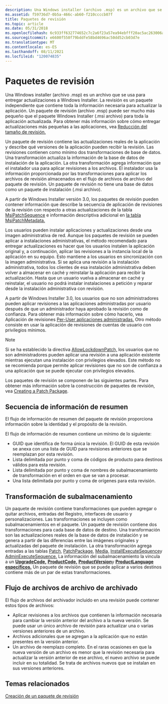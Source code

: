 ```yaml
---
description: Una Windows installer (archivo .msp) es un archivo que se usa para entregar actualizaciones a Windows Installer.
ms.assetid: f59736d7-0b5a-466c-ab60-f210ccccb07f
title: Paquetes de revisión
ms.topic: article
ms.date: 05/31/2018
ms.openlocfilehash: 6c933ff632774652c7c2a6f23a57ea94ebfff20ac5ac263006a567f66e628ac0
ms.sourcegitcommit: e6600f550f79bddfe58bd4696ac50dd52cb03d7e
ms.translationtype: MT
ms.contentlocale: es-ES
ms.lasthandoff: 08/11/2021
ms.locfileid: "120074835"
---
```

# <a name="patch-packages"></a>Paquetes de revisión

Una Windows installer (archivo .msp) es un archivo que se usa para entregar actualizaciones a Windows Installer. La revisión es un paquete independiente que contiene toda la información necesaria para actualizar la aplicación. Un paquete de revisión (archivo .msp) puede ser mucho más pequeño que el paquete Windows Installer (.msi archivo) para toda la aplicación actualizada. Para obtener más información sobre cómo entregar actualizaciones más pequeñas a las aplicaciones, vea [Reducción del tamaño de revisión.](reducing-patch-size.md)

Un paquete de revisión contiene las actualizaciones reales de la aplicación y describe qué versiones de la aplicación pueden recibir la revisión. Las revisiones contienen como mínimo dos transformaciones de base de datos. Una transformación actualiza la información de la base de datos de instalación de la aplicación. La otra transformación agrega información que el instalador usa para aplicar revisiones a los archivos. El instalador usa la información proporcionada por las transformaciones para aplicar los archivos de revisión almacenados en el flujo de archivos de archivo del paquete de revisión. Un paquete de revisión no tiene una base de datos como un paquete de instalación (.msi archivo).

A partir de Windows Installer versión 3.0, los paquetes de revisión pueden contener información que describe la secuencia de aplicación de revisiones de la revisión con respecto a otras actualizaciones de la tabla [MsiPatchSequence](msipatchsequence-table.md) e información descriptiva adicional en [la tabla MsiPatchMetadata.](msipatchmetadata-table.md)

Los usuarios pueden instalar aplicaciones y actualizaciones desde una imagen administrativa de red. Aunque los paquetes de revisión se pueden aplicar a instalaciones administrativas, el método recomendado para entregar actualizaciones es hacer que los usuarios instalen la aplicación original y, a continuación, aplicar las revisiones a la instancia local de la aplicación en su equipo. Esto mantiene a los usuarios en sincronización con la imagen administrativa. Si se aplica una revisión a la instalación administrativa, todos los clientes de esa instalación administrativa deben volver a almacenar en caché y reinstalar la aplicación para recibir la actualización. Hasta que un usuario vuelva a almacenar en caché y reinstalar, el usuario no podrá instalar instalaciones a petición y reparar desde la instalación administrativa con revisión.

A partir de Windows Installer 3.0, los usuarios que no son administradores pueden aplicar revisiones a las aplicaciones administradas por usuario después de que un administrador haya aprobado la revisión como de confianza. Para obtener más información sobre cómo hacerlo, vea Aplicación de revisiones [Per-User aplicaciones administradas.](patching-per-user-managed-applications.md) Otro método consiste en usar la aplicación de revisiones de cuentas de usuario con privilegios mínimos.

> [!Note]  
> Si se ha establecido la directiva [AllowLockdownPatch,](allowlockdownpatch.md) los usuarios que no son administradores pueden aplicar una revisión a una aplicación existente mientras ejecutan una instalación con privilegios elevados. Este método no se recomienda porque permite aplicar revisiones que no son de confianza a una aplicación que se puede ejecutar con privilegios elevados.

 

Los paquetes de revisión se componen de las siguientes partes. Para obtener más información sobre la construcción de paquetes de revisión, vea [Creating a Patch Package](creating-a-patch-package.md).

## <a name="summary-information-stream"></a>Secuencia de información de resumen

El flujo de información de resumen del paquete de revisión proporciona información sobre la identidad y el propósito de la revisión.

El flujo de información de resumen contiene un mínimo de lo siguiente:

-   GUID que identifica de forma única la revisión. El GUID de esta revisión se anexa con una lista de GUID para revisiones anteriores que se reemplazan por esta revisión.
-   Lista delimitada por punto y coma de códigos de producto para destinos válidos para esta revisión.
-   Lista delimitada por punto y coma de nombres de subalmacenamiento de transformación en el orden en que se van a procesar.
-   Una lista delimitada por punto y coma de orígenes para esta revisión.

## <a name="transform-substorage"></a>Transformación de subalmacenamiento

Un paquete de revisión contiene transformaciones que pueden agregar o quitar archivos, entradas del Registro, interfaces de usuario y personalizaciones. Las transformaciones se incluyen como subalmacenamientos en el paquete. Un paquete de revisión contiene dos transformaciones para cada base de datos de destino. Una transformación son las actualizaciones reales de la base de datos de instalación y se genera a partir de las diferencias entre las imágenes originales y actualizadas del paquete de instalación. La otra transformación agrega entradas a las tablas [Patch](patch-table.md), [PatchPackage](patchpackage-table.md), [Media,](media-table.md) [InstallExecuteSequence](installexecutesequence-table.md)y [AdminExecuteSequence.](adminexecutesequence-table.md) La información del subalmacenamiento la vincula a un [**UpgradeCode,**](upgradecode.md) [**ProductCode,**](productcode.md) [**ProductVersion**](productversion.md)y [**ProductLanguage específicos.**](productlanguage.md) Un paquete de revisión que se puede aplicar a varios destinos contiene más de un par de estas transformaciones.

## <a name="cabinet-file-stream"></a>Flujo de archivos de archivo de archivado

El flujo de archivos del archivador incluido en una revisión puede contener estos tipos de archivos:

-   Aplicar revisiones a los archivos que contienen la información necesaria para cambiar la versión anterior del archivo a la nueva versión. Se puede usar un único archivo de revisión para actualizar una o varias versiones anteriores de un archivo.
-   Archivos adicionales que se agregan a la aplicación que no están presentes en la versión anterior.
-   Un archivo de reemplazo completo. En el raras ocasiones en que la nueva versión de un archivo es menor que la revisión necesaria para actualizar la versión anterior de ese archivo, el nuevo archivo se puede incluir en su totalidad. Se trata de archivos nuevos que se instalan en sus versiones anteriores.

## <a name="related-topics"></a>Temas relacionados

<dl> <dt>

[Creación de un paquete de revisión](creating-a-patch-package.md)
</dt> </dl>

 

 



